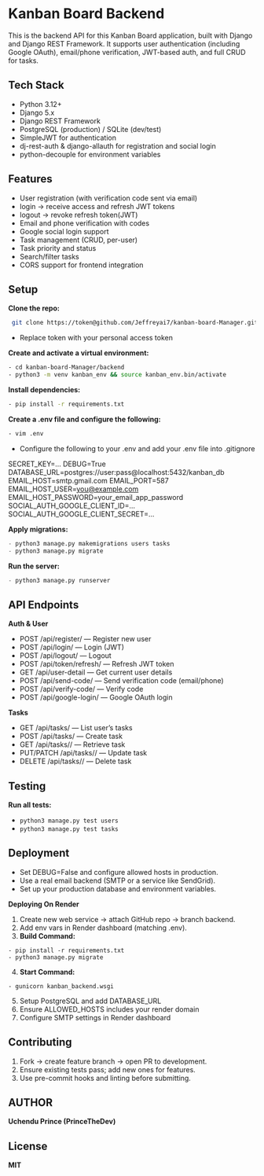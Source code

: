 # Kanban Board Backend
This is the backend API for this Kanban Board application, built with Django and Django REST Framework.
It supports user authentication (including Google OAuth), email/phone verification, JWT-based auth, and full CRUD for tasks.


## Tech Stack
- Python 3.12+
- Django 5.x
- Django REST Framework
- PostgreSQL (production) / SQLite (dev/test)
- SimpleJWT for authentication
- dj-rest-auth & django-allauth for registration and social login
- python-decouple for environment variables


## Features
- User registration (with verification code sent via email)
- login -> receive access and refresh JWT tokens
- logout -> revoke refresh token(JWT)
- Email and phone verification with codes
- Google social login support
- Task management (CRUD, per-user)
- Task priority and status
- Search/filter tasks
- CORS support for frontend integration



## Setup

**Clone the repo:**
```bash
 git clone https://token@github.com/Jeffreyai7/kanban-board-Manager.git
 ```
- Replace token with your personal access token


**Create and activate a virtual environment:**
```bash
- cd kanban-board-Manager/backend
- python3 -m venv kanban_env && source kanban_env.bin/activate
```

**Install dependencies:**
```bash
- pip install -r requirements.txt
```


**Create a .env file and configure the following:**
```bash
- vim .env
```
- Configure the following to your .env and add your .env file into .gitignore

SECRET_KEY=...
DEBUG=True
DATABASE_URL=postgres://user:pass@localhost:5432/kanban_db
EMAIL_HOST=smtp.gmail.com
EMAIL_PORT=587
EMAIL_HOST_USER=you@example.com
EMAIL_HOST_PASSWORD=your_email_app_password
SOCIAL_AUTH_GOOGLE_CLIENT_ID=...
SOCIAL_AUTH_GOOGLE_CLIENT_SECRET=...


**Apply migrations:**
```python
- python3 manage.py makemigrations users tasks
- python3 manage.py migrate
```

**Run the server:**
```python
- python3 manage.py runserver
```



## API Endpoints

**Auth & User**
- POST /api/register/ — Register new user
- POST /api/login/ — Login (JWT)
- POST /api/logout/ — Logout
- POST /api/token/refresh/ — Refresh JWT token
- GET /api/user-detail — Get current user details
- POST /api/send-code/ — Send verification code (email/phone)
- POST /api/verify-code/ — Verify code
- POST /api/google-login/ — Google OAuth login


**Tasks**
- GET /api/tasks/ — List user’s tasks
- POST /api/tasks/ — Create task
- GET /api/tasks/<id>/ — Retrieve task
- PUT/PATCH /api/tasks/<id>/ — Update task
- DELETE /api/tasks/<id>/ — Delete task


## Testing
**Run all tests:**
- `python3 manage.py test users`
- `python3 manage.py test tasks`


## Deployment
- Set DEBUG=False and configure allowed hosts in production.
- Use a real email backend (SMTP or a service like SendGrid).
- Set up your production database and environment variables.

**Deploying On Render**
1. Create new web service → attach GitHub repo → branch backend.
2. Add env vars in Render dashboard (matching .env).
3. **Build Command:**
```nginx
- pip install -r requirements.txt
- python3 manage.py migrate
```
4. **Start Command:**
```nginx
- gunicorn kanban_backend.wsgi
```
5. Setup PostgreSQL and add DATABASE_URL
6. Ensure ALLOWED_HOSTS includes your render domain
7. Configure SMTP settings in Render dashboard


## Contributing
1. Fork → create feature branch → open PR to development.
2. Ensure existing tests pass; add new ones for features.
3. Use pre-commit hooks and linting before submitting.


## AUTHOR
**Uchendu Prince (PrinceTheDev)**

## License
**MIT**